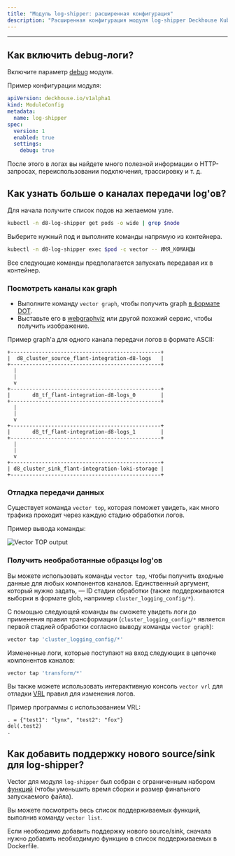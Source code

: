 ```yaml
---
title: "Модуль log-shipper: расширенная конфигурация"
description: "Расширенная конфигурация модуля log-shipper Deckhouse Kubernetes Platform, включающая отладку логов, исследование каналов передачи данных и добавление новых источников/приемников."
---
```

---

## Как включить debug-логи?

Включите параметр [debug](configuration.html#parameters-debug) модуля.

Пример конфигурации модуля:

```yaml
apiVersion: deckhouse.io/v1alpha1
kind: ModuleConfig
metadata:
  name: log-shipper
spec:
  version: 1
  enabled: true
  settings:
    debug: true
```

После этого в логах вы найдете много полезной информации о HTTP-запросах, переиспользовании подключения, трассировку и т. д.

## Как узнать больше о каналах передачи log'ов?

Для начала получите список подов на желаемом узле.

```bash
kubectl -n d8-log-shipper get pods -o wide | grep $node
```

Выберите нужный под и выполните команды напрямую из контейнера.
```bash
kubectl -n d8-log-shipper exec $pod -c vector -- ИМЯ_КОМАНДЫ
```

Все следующие команды предполагается запускать передавая их в контейнер.

### Посмотреть каналы как graph

* Выполните команду `vector graph`, чтобы получить graph [в формате DOT](https://graphviz.org/doc/info/lang.html).
* Выставьте его в [webgraphviz](https://www.webgraphviz.com/) или другой похожий сервис, чтобы получить изображение.

Пример graph'а для одного канала передачи логов в формате ASCII:

```text
+------------------------------------------------+
|  d8_cluster_source_flant-integration-d8-logs   |
+------------------------------------------------+
  |
  |
  v
+------------------------------------------------+
|       d8_tf_flant-integration-d8-logs_0        |
+------------------------------------------------+
  |
  |
  v
+------------------------------------------------+
|       d8_tf_flant-integration-d8-logs_1        |
+------------------------------------------------+
  |
  |
  v
+------------------------------------------------+
| d8_cluster_sink_flant-integration-loki-storage |
+------------------------------------------------+
```

### Отладка передачи данных

Существует команда `vector top`, которая поможет увидеть, как много трафика проходит через каждую стадию обработки логов.

Пример вывода команды:

![Vector TOP output](../../images/log-shipper/vector_top.png)

### Получить необработанные образцы log'ов

Вы можете использовать команды `vector tap`, чтобы получить входные данные для любых компонентов каналов.
Единственный аргумент, который нужно задать, — ID стадии обработки (также поддерживаются выборки в формате glob,
например `cluster_logging_config/*`).

С помощью следующей команды вы сможете увидеть логи до применения правил трансформации (`cluster_logging_config/*` является первой стадией обработки согласно выводу команды `vector graph`):

```bash
vector tap 'cluster_logging_config/*'
```

Измененные логи, которые поступают на вход следующих в цепочке компонентов каналов:

```bash
vector tap 'transform/*'
```

Вы также можете использовать интерактивную консоль `vector vrl` для отладки [VRL](https://vector.dev/docs/reference/vrl/) правил для изменения логов.

Пример программы с использованием VRL:

```text
. = {"test1": "lynx", "test2": "fox"}
del(.test2)
.
```

## Как добавить поддержку нового source/sink для log-shipper?

Vector для модуля `log-shipper` был собран с ограниченным набором [функций](https://doc.rust-lang.org/cargo/reference/features.html) (чтобы уменьшить время сборки и размер финального запускаемого файла).

Вы можете посмотреть весь список поддерживаемых функций, выполнив команду `vector list`.

Если необходимо добавить поддержку нового source/sink, сначала нужно добавить необходимую функцию в список поддерживаемых в Dockerfile.
